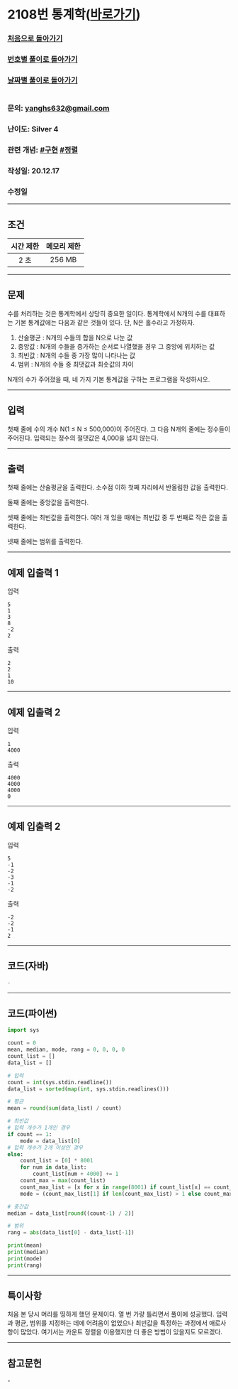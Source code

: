 # 2108번 통계학([바로가기](https://www.acmicpc.net/problem/2108))

### [처음으로 돌아가기](/README.md)
### [번호별 풀이로 돌아가기](README.md)
### [날짜별 풀이로 돌아가기](/Sort%20by%20date.md)
#
### 문의: yanghs632@gmail.com
### 난이도: Silver 4
### 관련 개념: [#구현](https://www.acmicpc.net/problemset?sort=ac_desc&algo=102) [#정렬](https://www.acmicpc.net/problemset?sort=ac_desc&algo=97)
### 작성일: 20.12.17
### 수정일

---
## 조건
시간 제한|메모리 제한
:---:|:---:
2 초|256 MB

---
## 문제
수를 처리하는 것은 통계학에서 상당히 중요한 일이다. 통계학에서 N개의 수를 대표하는 기본 통계값에는 다음과 같은 것들이 있다. 단, N은 홀수라고 가정하자.

 1. 산술평균 : N개의 수들의 합을 N으로 나눈 값
 2. 중앙값 : N개의 수들을 증가하는 순서로 나열했을 경우 그 중앙에 위치하는 값
 3. 최빈값 : N개의 수들 중 가장 많이 나타나는 값
 4. 범위 : N개의 수들 중 최댓값과 최솟값의 차이

N개의 수가 주어졌을 때, 네 가지 기본 통계값을 구하는 프로그램을 작성하시오.

---
## 입력
첫째 줄에 수의 개수 N(1 ≤ N ≤ 500,000)이 주어진다. 그 다음 N개의 줄에는 정수들이 주어진다. 입력되는 정수의 절댓값은 4,000을 넘지 않는다.

---
## 출력
첫째 줄에는 산술평균을 출력한다. 소수점 이하 첫째 자리에서 반올림한 값을 출력한다.

둘째 줄에는 중앙값을 출력한다.

셋째 줄에는 최빈값을 출력한다. 여러 개 있을 때에는 최빈값 중 두 번째로 작은 값을 출력한다.

넷째 줄에는 범위를 출력한다.

---
## 예제 입출력 1
입력
```
5
1
3
8
-2
2
```

출력
```
2
2
1
10
```

---
## 예제 입출력 2
입력
```
1
4000
```

출력
```
4000
4000
4000
0
```

---
## 예제 입출력 2
입력
```
5
-1
-2
-3
-1
-2
```

출력
```
-2
-2
-1
2
```

---
## 코드(자바)
```java
-
```

---
## 코드(파이썬)
```python
import sys

count = 0
mean, median, mode, rang = 0, 0, 0, 0
count_list = []
data_list = []

# 입력
count = int(sys.stdin.readline())
data_list = sorted(map(int, sys.stdin.readlines()))

# 평균
mean = round(sum(data_list) / count)

# 최빈값
# 입력 개수가 1개인 경우
if count == 1:
    mode = data_list[0]
# 입력 개수가 2개 이상인 경우
else:
    count_list = [0] * 8001
    for num in data_list:
        count_list[num + 4000] += 1
    count_max = max(count_list)
    count_max_list = [x for x in range(8001) if count_list[x] == count_max]
    mode = (count_max_list[1] if len(count_max_list) > 1 else count_max_list[0]) - 4000

# 중간값
median = data_list[round((count-1) / 2)]

# 범위
rang = abs(data_list[0] - data_list[-1])

print(mean)
print(median)
print(mode)
print(rang)
```

---
## 특이사항
처음 본 당시 머리를 띵하게 했던 문제이다. 열 번 가량 틀리면서 풀이에 성공했다. 입력과 평균, 범위를 지정하는 데에 어려움이 없었으나 최빈값을 특정하는 과정에서 애로사항이 많았다. 여기서는 카운트 정렬을 이용했지만 더 좋은 방법이 있을지도 모르겠다.

---
## 참고문헌
\-
